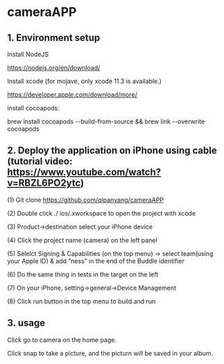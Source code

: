 # cameraAPP
## 1.	Environment setup
Install NodeJS 

https://nodejs.org/en/download/
		
Install xcode (for mojave, only xcode 11.3 is available.) 

https://developer.apple.com/download/more/
  
install cocoapods: 
  
brew install cocoapods --build-from-source && brew link --overwrite cocoapods

## 2.	Deploy the application on iPhone using cable (tutorial video: https://www.youtube.com/watch?v=RBZL6PO2ytc)
(1)	Git clone https://github.com/qipanyang/cameraAPP

(2)	Double click ./ ios/.xworkspace to open the project with xcode

(3)	Product->destination select your iPhone device

(4)	Click the project name (camera) on the left panel

(5)	Selelct Signing & Capabilities (on the top menu) -> select team(using your Apple ID) & add “ness” in the end of the Buddle identifier

(6)	Do the same thing in tests in the target on the left

(7)	On your iPhone, setting->general->Device Management

(8)	Click run button in the top menu to build and run


## 3. usage
Click go to camera on the home page.

Click snap to take a picture, and the picturn will be saved in your album.
